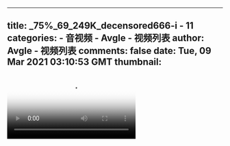 
---
title: _75%_69_249K_decensored666-i - 11
categories: 
    - 音视频
    - Avgle - 视频列表
author: Avgle - 视频列表
comments: false
date: Tue, 09 Mar 2021 03:10:53 GMT
thumbnail: 
---

<div>   
<video controls loop poster="https://static-clst.avgle.com/videos/tmb15/498147/1.jpg" src="https://static-clst.avgle.com/videos/tmb15/498147/preview.mp4"></video>  
</div>
            